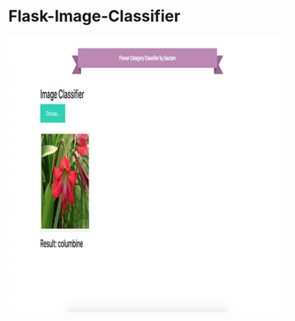# Flask-Image-Classifier
<p align="center">
  <img width="1600" height="500" src="Screenshot%202020-06-27%20at%204.30.54%20PM.png">
</p>
